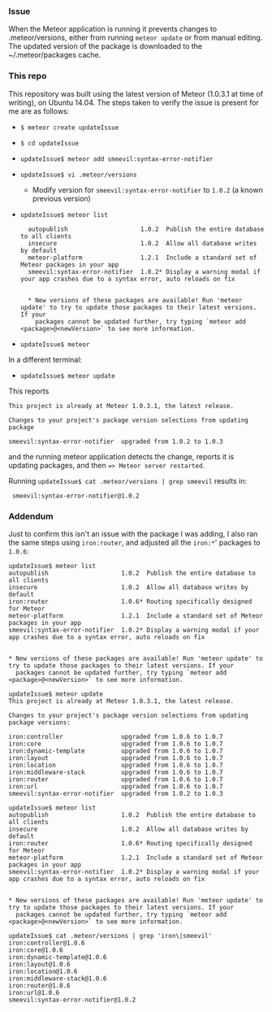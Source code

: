 ### Issue

When the Meteor application is running it prevents changes to .meteor/versions,
either from running `meteor update` or from manual editing. The updated version
of the package is downloaded to the ~/.meteor/packages cache.

### This repo

This repository was built using the latest version of Meteor (1.0.3.1 at time
of writing), on Ubuntu 14.04. The steps taken to verify the issue is present
for me are as follows:

- `$ meteor create updateIssue`
- `$ cd updateIssue`
- `updateIssue$ meteor add smeevil:syntax-error-notifier`
- `updateIssue$ vi .meteor/versions`
  - Modify version for `smeevil:syntax-error-notifier` to `1.0.2` (a known previous version)
- `updateIssue$ meteor list`

        autopublish                    1.0.2  Publish the entire database to all clients
        insecure                       1.0.2  Allow all database writes by default
        meteor-platform                1.2.1  Include a standard set of Meteor packages in your app
        smeevil:syntax-error-notifier  1.0.2* Display a warning modal if your app crashes due to a syntax error, auto reloads on fix

                                              
        * New versions of these packages are available! Run 'meteor update' to try to update those packages to their latest versions. If your
          packages cannot be updated further, try typing `meteor add <package>@<newVersion>` to see more information.

- `updateIssue$ meteor`

In a different terminal:

- `updateIssue$ meteor update`

This reports

    This project is already at Meteor 1.0.3.1, the latest release.
    
    Changes to your project's package version selections from updating package
    
    smeevil:syntax-error-notifier  upgraded from 1.0.2 to 1.0.3

and the running meteor application detects the change, reports it is 
updating packages, and then `=> Meteor server restarted`.

Running  `updateIssue$ cat .meteor/versions | grep smeevil` results in:

     smeevil:syntax-error-notifier@1.0.2


### Addendum

Just to confirm this isn't an issue with the package I was adding, I also ran the 
same steps using `iron:router`, and adjusted all the `iron:*`' packages to `1.0.6`:

    updateIssue$ meteor list
    autopublish                    1.0.2  Publish the entire database to all clients
    insecure                       1.0.2  Allow all database writes by default
    iron:router                    1.0.6* Routing specifically designed for Meteor
    meteor-platform                1.2.1  Include a standard set of Meteor packages in your app
    smeevil:syntax-error-notifier  1.0.2* Display a warning modal if your app crashes due to a syntax error, auto reloads on fix

                                                  
    * New versions of these packages are available! Run 'meteor update' to try to update those packages to their latest versions. If your
      packages cannot be updated further, try typing `meteor add <package>@<newVersion>` to see more information.

    updateIssue$ meteor update
    This project is already at Meteor 1.0.3.1, the latest release.
                                                  
    Changes to your project's package version selections from updating package versions:
                                                  
    iron:controller                upgraded from 1.0.6 to 1.0.7
    iron:core                      upgraded from 1.0.6 to 1.0.7
    iron:dynamic-template          upgraded from 1.0.6 to 1.0.7
    iron:layout                    upgraded from 1.0.6 to 1.0.7
    iron:location                  upgraded from 1.0.6 to 1.0.7
    iron:middleware-stack          upgraded from 1.0.6 to 1.0.7
    iron:router                    upgraded from 1.0.6 to 1.0.7
    iron:url                       upgraded from 1.0.6 to 1.0.7
    smeevil:syntax-error-notifier  upgraded from 1.0.2 to 1.0.3

    updateIssue$ meteor list
    autopublish                    1.0.2  Publish the entire database to all clients
    insecure                       1.0.2  Allow all database writes by default
    iron:router                    1.0.6* Routing specifically designed for Meteor
    meteor-platform                1.2.1  Include a standard set of Meteor packages in your app
    smeevil:syntax-error-notifier  1.0.2* Display a warning modal if your app crashes due to a syntax error, auto reloads on fix

                                                  
    * New versions of these packages are available! Run 'meteor update' to try to update those packages to their latest versions. If your
      packages cannot be updated further, try typing `meteor add <package>@<newVersion>` to see more information.
    
    updateIssue$ cat .meteor/versions | grep 'iron\|smeevil'
    iron:controller@1.0.6
    iron:core@1.0.6
    iron:dynamic-template@1.0.6
    iron:layout@1.0.6
    iron:location@1.0.6
    iron:middleware-stack@1.0.6
    iron:router@1.0.6
    iron:url@1.0.6
    smeevil:syntax-error-notifier@1.0.2


